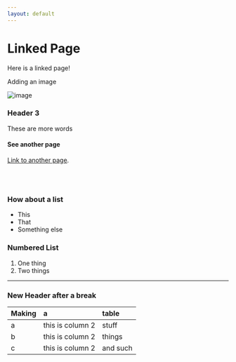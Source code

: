 ```yaml
---
layout: default
---
```


# Linked Page

Here is a linked page!

Adding an image 


![image](./assets/images/image.png)




### Header 3 

These are more words


#### See another page
[Link to another page](./linkedpage.html).



<br>
<br>



### How about a list
* This
* That
* Something else

### Numbered List
1. One thing
2. Two things

***
### New Header after a break

| Making        | a         | table |
|:-------------|:------------------|:------|
| a           | this is column 2 | stuff |
| b           | this is column 2    | things  |
| c           | this is column 2       | and such   |

